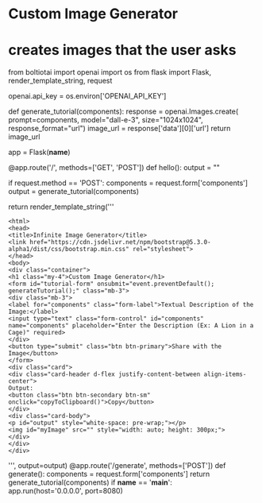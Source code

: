 # Custom Image Generator
# creates images that the user asks
from boltiotai import openai
import os
from flask import Flask, render_template_string, request

openai.api_key = os.environ['OPENAI_API_KEY']

def generate_tutorial(components):
  response = openai.Images.create(
      prompt=components,
      model="dall-e-3",
      size="1024x1024",
      response_format="url")
  image_url = response['data'][0]['url']
  return image_url

app = Flask(__name__)

@app.route('/', methods=['GET', 'POST'])
def hello():
  output = ""

  if request.method == 'POST':
    components = request.form['components']
    output = generate_tutorial(components)

  return render_template_string('''

  <!DOCTYPE html>
    <html>
    <head>
    <title>Infinite Image Generator</title>
    <link href="https://cdn.jsdelivr.net/npm/bootstrap@5.3.0-alpha1/dist/css/bootstrap.min.css" rel="stylesheet">
    </head>
    <body>
    <div class="container">
    <h1 class="my-4">Custom Image Generator</h1>
    <form id="tutorial-form" onsubmit="event.preventDefault(); generateTutorial();" class="mb-3">
    <div class="mb-3">
    <label for="components" class="form-label">Textual Description of the Image:</label>
    <input type="text" class="form-control" id="components" name="components" placeholder="Enter the Description (Ex: A Lion in a Cage)" required>
    </div>
    <button type="submit" class="btn btn-primary">Share with the Image</button>
    </form>
    <div class="card">
    <div class="card-header d-flex justify-content-between align-items-center">
    Output:
    <button class="btn btn-secondary btn-sm" onclick="copyToClipboard()">Copy</button>
    </div>
    <div class="card-body">
    <p id="output" style="white-space: pre-wrap;"></p>
    <img id="myImage" src="" style="width: auto; height: 300px;">
    </div>
    </div>
    </div>

<script>
async function generateTutorial() {
    const components = document.querySelector('#components').value;
    const output = document.querySelector('#output');
    const imgElement = document.getElementById('myImage');
    const response = await fetch('/generate', {
        method: 'POST',
        body: new FormData(document.querySelector('#tutorial-form'))
    });
    const imageUrl = await response.text();
    imgElement.src = imageUrl;
    output.textContent = 'Generating an image for you...';
}
function copyToClipboard() {
    const imgElement = document.getElementById('myImage');
    const imageUrl = imgElement.src;
    const textarea = document.createElement('textarea');
    textarea.value = imageUrl;
    document.body.appendChild(textarea);
    textarea.select();
    document.execCommand('copy');
    document.body.removeChild(textarea);
    alert('Copied to clipboard');
    }
</script>
</body>
</html>

  ''',
                output=output)
@app.route('/generate', methods=['POST'])
def generate():
 components = request.form['components']
 return generate_tutorial(components)
if __name__ == '__main__':            
 app.run(host='0.0.0.0', port=8080)
